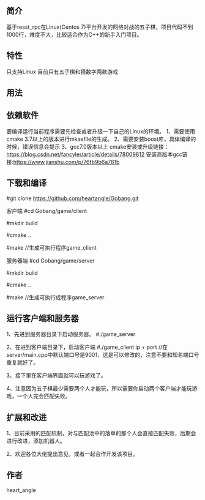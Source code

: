 简介
---
基于resst_rpc在Linux(Centos 7)平台开发的网络对战的五子棋，项目代码不到1000行，难度不大，比较适合作为C++的新手入门项目。

特性
---
只支持Linux
目前只有五子棋和猜数字两款游戏

用法
---
依赖软件
---
要编译运行当前程序需要先检查或者升级一下自己的Linux的环境。
1、需要使用cmake 3.7以上的版本进行mkaefile的生成。
2、需要安装boost库，具体编译的时候，错误信息会提示
3、gcc7.0版本以上
cmake安装或升级链接：https://blog.csdn.net/fancyler/article/details/78009812
安装高版本gcc链接:https://www.jianshu.com/p/76fb9b6a781b

下载和编译
---
#git clone https://github.com/heartangle/Gobang.git

客户端
#cd Gobang/game/client

#mkdir build

#cmake ..

#make //生成可执行程序game_client

服务器端
#cd Gobang/game/server

#mkdir build

#cmake ..

#make //生成可执行成程序game_server

运行客户端和服务器
---
1、先进到服务器目录下启动服务器。
#./game_server

2、在进到客户端目录下，启动客户端
#./game_client ip + port   //在server/main.cpp中默认端口号是9001，这是可以修改的，注意不要和知名端口号重复就好了。

3、接下里在客户端界面就可以玩游戏了。

4、注意因为五子棋最少需要两个人才能玩，所以需要你启动两个客户端才能玩游戏，一个人完会匹配失败。

扩展和改进
---
1、目前采用的匹配机制，对与匹配池中的落单的那个人会直接匹配失败，后期会进行改进，添加机器人。

2、欢迎各位大佬提出意见，或者一起合作开发该项目。

作者
---
heart_angle

